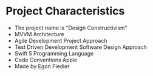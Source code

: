 # Project Characteristics
- The project name is “Design Constructivism”
- MVVM Architecture
- Agile Development Project Approach
- Test Driven Development Software Design Approach
- Swift 5 Programming Language
- Code Conventions Apple
- Made by Egon Fiedler
